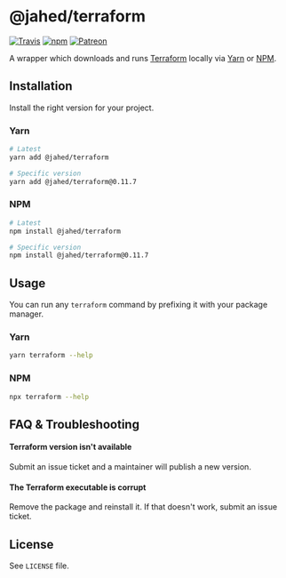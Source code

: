 # @jahed/terraform

[![Travis](https://img.shields.io/travis/jahed/node-terraform.svg)](https://travis-ci.org/jahed/node-terraform)
[![npm](https://img.shields.io/npm/v/@jahed/terraform.svg)](https://www.npmjs.com/package/@jahed/terraform)
[![Patreon](https://img.shields.io/badge/patreon-donate-f96854.svg)](https://www.patreon.com/jahed)

A wrapper which downloads and runs [Terraform](https://www.terraform.io/) 
locally via [Yarn](https://yarnpkg.com/en/) or [NPM](https://www.npmjs.com/).

## Installation

Install the right version for your project.

### Yarn

```bash
# Latest
yarn add @jahed/terraform

# Specific version
yarn add @jahed/terraform@0.11.7
```

### NPM

```bash
# Latest
npm install @jahed/terraform

# Specific version
npm install @jahed/terraform@0.11.7
```

## Usage

You can run any `terraform` command by prefixing it with your package manager.

### Yarn

```bash
yarn terraform --help
```

### NPM

```bash
npx terraform --help
```

## FAQ & Troubleshooting

#### Terraform version isn't available

Submit an issue ticket and a maintainer will publish a new version.

#### The Terraform executable is corrupt

Remove the package and reinstall it. If that doesn't work, submit an issue
ticket.

## License

See `LICENSE` file.
